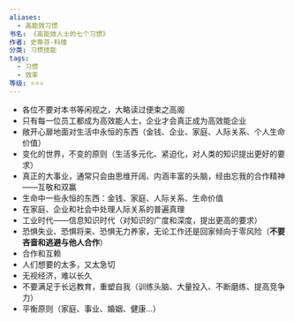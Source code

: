 ```yaml
---
aliases:
  - 高能效习惯
书名: 《高能效人士的七个习惯》
作者: 史蒂芬-科维
分类: 习惯技能
tags:
  - 习惯
  - 效率
等级: ⭐⭐⭐
---
```



- 各位不要对本书等闲视之，大略读过便束之高阁
- 只有每一位员工都成为高效能人士，企业才会真正成为高效能企业
- 敞开心扉地面对生活中永恒的东西（金钱、企业、家庭、人际关系、个人生命价值）
- 变化的世界，不变的原则（生活多元化、紧迫化，对人类的知识提出更好的要求）
- 真正的大事业，通常只会由思维开阔、内涵丰富的头脑，经由忘我的合作精神——互敬和双赢
- 生命中一些永恒的东西：金钱、家庭、人际关系、生命价值
- 在家庭、企业和社会中处理人际关系的普遍真理
- 工业时代——信息知识时代（对知识的广度和深度，提出更高的要求）
- 恐惧失业、恐惧将来、恐惧无力养家，无论工作还是回家倾向于零风险（**不要吝啬和逃避与他人合作**）
- 合作和互赖
- 人们想要的太多，又太急切
- 无视经济，难以长久
- 不要满足于长远教育，重塑自我（训练头脑、大量投入、不断磨练、提高竞争力）
- 平衡原则（家庭、事业、婚姻、健康...）